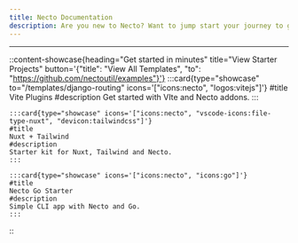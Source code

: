 ```yaml
---
title: Necto Documentation
description: Are you new to Necto? Want to jump start your journey to get developing as fast as possible? The fastest way to get started us by jumping in directly to a module for the language of your choice.
---    
```


---

::content-showcase{heading="Get started in minutes" title="View Starter Projects" button='{"title": "View All Templates", "to": "https://github.com/nectoutil/examples"}'}
    :::card{type="showcase" to="/templates/django-routing" icons='["icons:necto", "logos:vitejs"]'}
    #title
    Vite Plugins
    #description
    Get started with VIte and Necto addons.
    :::  

    :::card{type="showcase" icons='["icons:necto", "vscode-icons:file-type-nuxt", "devicon:tailwindcss"]'}
    #title
    Nuxt + Tailwind
    #description
    Starter kit for Nuxt, Tailwind and Necto.
    :::

    :::card{type="showcase" icons='["icons:necto", "icons:go"]'}
    #title
    Necto Go Starter
    #description
    Simple CLI app with Necto and Go.
    :::
::  
